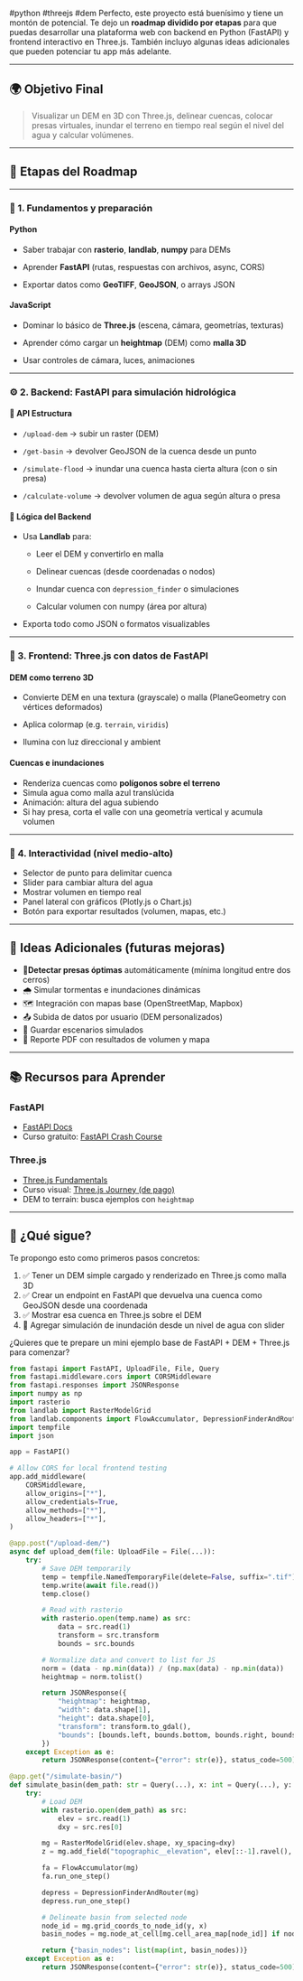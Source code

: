 #python #threejs #dem
Perfecto, este proyecto está buenísimo y tiene un montón de potencial. Te dejo un **roadmap dividido por etapas** para que puedas desarrollar una plataforma web con backend en Python (FastAPI) y frontend interactivo en Three.js. También incluyo algunas ideas adicionales que pueden potenciar tu app más adelante.

---

## 🌍 Objetivo Final

> Visualizar un DEM en 3D con Three.js, delinear cuencas, colocar presas virtuales, inundar el terreno en tiempo real según el nivel del agua y calcular volúmenes.

---

## 🧩 Etapas del Roadmap

---

### 🧠 1. Fundamentos y preparación

#### Python

-  Saber trabajar con **rasterio**, **landlab**, **numpy** para DEMs
    
-  Aprender **FastAPI** (rutas, respuestas con archivos, async, CORS)
    
-  Exportar datos como **GeoTIFF**, **GeoJSON**, o arrays JSON
    

#### JavaScript

-  Dominar lo básico de **Three.js** (escena, cámara, geometrías, texturas)
    
-  Aprender cómo cargar un **heightmap** (DEM) como **malla 3D**
    
-  Usar controles de cámara, luces, animaciones
    

---

### ⚙️ 2. Backend: FastAPI para simulación hidrológica

#### 📁 API Estructura

- `/upload-dem` → subir un raster (DEM)
    
- `/get-basin` → devolver GeoJSON de la cuenca desde un punto
    
- `/simulate-flood` → inundar una cuenca hasta cierta altura (con o sin presa)
    
- `/calculate-volume` → devolver volumen de agua según altura o presa
    

#### 🧠 Lógica del Backend

- Usa **Landlab** para:
    
    - Leer el DEM y convertirlo en malla
        
    - Delinear cuencas (desde coordenadas o nodos)
        
    - Inundar cuenca con `depression_finder` o simulaciones
        
    - Calcular volumen con numpy (área por altura)
        
- Exporta todo como JSON o formatos visualizables
    

---

### 🎨 3. Frontend: Three.js con datos de FastAPI

#### DEM como terreno 3D

- Convierte DEM en una textura (grayscale) o malla (PlaneGeometry con vértices deformados)
    
- Aplica colormap (e.g. `terrain`, `viridis`)
    
- Ilumina con luz direccional y ambient
    

#### Cuencas e inundaciones

- Renderiza cuencas como **polígonos sobre el terreno**
- Simula agua como malla azul translúcida
- Animación: altura del agua subiendo
- Si hay presa, corta el valle con una geometría vertical y acumula volumen    

---

### 🧪 4. Interactividad (nivel medio-alto)

-  Selector de punto para delimitar cuenca    
-  Slider para cambiar altura del agua
-  Mostrar volumen en tiempo real
-  Panel lateral con gráficos (Plotly.js o Chart.js)    
-  Botón para exportar resultados (volumen, mapas, etc.)

---

## 🧠 Ideas Adicionales (futuras mejoras)

- 📍**Detectar presas óptimas** automáticamente (mínima longitud entre dos cerros)    
- 🌧️ Simular tormentas e inundaciones dinámicas
- 🗺️ Integración con mapas base (OpenStreetMap, Mapbox)    
- 📤 Subida de datos por usuario (DEM personalizados)
- 💾 Guardar escenarios simulados
- 📐 Reporte PDF con resultados de volumen y mapa

---

## 📚 Recursos para Aprender

### FastAPI

- [FastAPI Docs](https://fastapi.tiangolo.com/)
- Curso gratuito: [FastAPI Crash Course](https://www.youtube.com/watch?v=0sOvCWFmrtA)
### Three.js

- [Three.js Fundamentals](https://threejs.org/manual/)
- Curso visual: [Three.js Journey (de pago)](https://threejs-journey.com/)
- DEM to terrain: busca ejemplos con `heightmap`

---

## 🚀 ¿Qué sigue?

Te propongo esto como primeros pasos concretos:

1. ✅ Tener un DEM simple cargado y renderizado en Three.js como malla 3D
2. ✅ Crear un endpoint en FastAPI que devuelva una cuenca como GeoJSON desde una coordenada 
3. ✅ Mostrar esa cuenca en Three.js sobre el DEM
4. 🔄 Agregar simulación de inundación desde un nivel de agua con slider

¿Quieres que te prepare un mini ejemplo base de FastAPI + DEM + Three.js para comenzar?

```python
from fastapi import FastAPI, UploadFile, File, Query
from fastapi.middleware.cors import CORSMiddleware
from fastapi.responses import JSONResponse
import numpy as np
import rasterio
from landlab import RasterModelGrid
from landlab.components import FlowAccumulator, DepressionFinderAndRouter
import tempfile
import json

app = FastAPI()

# Allow CORS for local frontend testing
app.add_middleware(
    CORSMiddleware,
    allow_origins=["*"],
    allow_credentials=True,
    allow_methods=["*"],
    allow_headers=["*"],
)

@app.post("/upload-dem/")
async def upload_dem(file: UploadFile = File(...)):
    try:
        # Save DEM temporarily
        temp = tempfile.NamedTemporaryFile(delete=False, suffix=".tif")
        temp.write(await file.read())
        temp.close()

        # Read with rasterio
        with rasterio.open(temp.name) as src:
            data = src.read(1)
            transform = src.transform
            bounds = src.bounds

        # Normalize data and convert to list for JS
        norm = (data - np.min(data)) / (np.max(data) - np.min(data))
        heightmap = norm.tolist()

        return JSONResponse({
            "heightmap": heightmap,
            "width": data.shape[1],
            "height": data.shape[0],
            "transform": transform.to_gdal(),
            "bounds": [bounds.left, bounds.bottom, bounds.right, bounds.top],
        })
    except Exception as e:
        return JSONResponse(content={"error": str(e)}, status_code=500)

@app.get("/simulate-basin/")
def simulate_basin(dem_path: str = Query(...), x: int = Query(...), y: int = Query(...)):
    try:
        # Load DEM
        with rasterio.open(dem_path) as src:
            elev = src.read(1)
            dxy = src.res[0]

        mg = RasterModelGrid(elev.shape, xy_spacing=dxy)
        z = mg.add_field("topographic__elevation", elev[::-1].ravel(), at="node")

        fa = FlowAccumulator(mg)
        fa.run_one_step()

        depress = DepressionFinderAndRouter(mg)
        depress.run_one_step()

        # Delineate basin from selected node
        node_id = mg.grid_coords_to_node_id(y, x)
        basin_nodes = mg.node_at_cell[mg.cell_area_map[node_id]] if node_id in mg.core_nodes else []

        return {"basin_nodes": list(map(int, basin_nodes))}
    except Exception as e:
        return JSONResponse(content={"error": str(e)}, status_code=500)

```